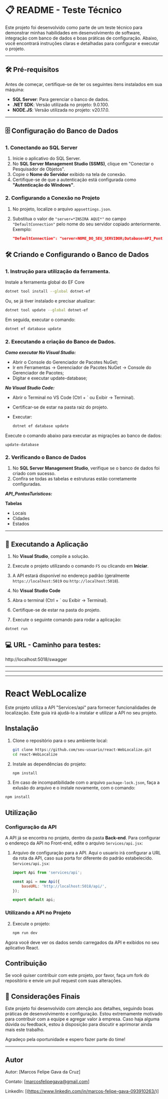 # 📋 README - Teste Técnico

Este projeto foi desenvolvido como parte de um teste técnico para demonstrar minhas habilidades em desenvolvimento de software, integração com banco de dados e boas práticas de configuração. Abaixo, você encontrará instruções claras e detalhadas para configurar e executar o projeto.

---

## 🛠️ Pré-requisitos

Antes de começar, certifique-se de ter os seguintes itens instalados em sua máquina:

- **SQL Server**: Para gerenciar o banco de dados.
- **.NET SDK**: Versão utilizada no projeto: 9.0.100.
- **NODE.JS**: Versão utilizada no projeto: v20.17.0.

---

## 🗄️ Configuração do Banco de Dados

### 1. Conectando ao SQL Server

1. Inicie o aplicativo do SQL Server.
2. No **SQL Server Management Studio (SSMS)**, clique em "Conectar o Pesquisador de Objetos".
3. Copie o **Nome do Servidor** exibido na tela de conexão.
4. Certifique-se de que a autenticação está configurada como **"Autenticação do Windows"**.

### 2. Configurando a Conexão no Projeto

1. No projeto, localize o arquivo `appsettings.json`.
2. Substitua o valor de `"server=*INSIRA AQUI*"` no campo `"DefaultConnection"` pelo nome do seu servidor copiado anteriormente. Exemplo:
   
   ```json
   "DefaultConnection": "server=NOME_DO_SEU_SERVIDOR;Database=API_PontosTuristicos;Trusted_Connection=True;trustservercertificate=true"

## 🛠️ Criando e Configurando o Banco de Dados

### 1. Instrução para utilização da ferramenta.

Instale a ferramenta global do EF Core

```bash
dotnet tool install --global dotnet-ef
```

Ou, se já tiver instalado e precisar atualizar:

```Bash
dotnet tool update --global dotnet-ef
```

Em seguida, executar o comando:

```bash
dotnet ef database update
```

### 2. Executando a criação do Banco de Dados.

***Como executar No Visual Studio:***

- Abrir o Console do Gerenciador de Pacotes NuGet;
- Ir em Ferramentas → Gerenciador de Pacotes NuGet → Console do Gerenciador de Pacotes;
- Digitar e executar update-database;

***No Visual Studio Code:***

- Abrir o Terminal no VS Code (Ctrl + ` ou Exibir → Terminal).
- Certificar-se de estar na pasta raiz do projeto.
- Executar:

    ```bash
    dotnet ef database update
    ```

Execute o comando abaixo para executar as migrações ao banco de dados:


```update-database```

### 2. Verificando o Banco de Dados

1. No **SQL Server Management Studio**, verifique se o banco de dados foi criado com sucesso.
2. Confira se todas as tabelas e estruturas estão corretamente configuradas.

***API_PontosTuristicos:***

**Tabelas**
- Locais
- Cidades
- Estados

---

## 🚀 Executando a Aplicação

1. No **Visual Studio**, compile a solução.
2. Execute o projeto utilizando o comando `F5` ou clicando em **Iniciar**.
3. A API estará disponível no endereço padrão (geralmente `https://localhost:5019` ou `http://localhost:5018`).

1. No **Visual Studio Code**
2. Abra o terminal (Ctrl + ` ou Exibir → Terminal).
3. Certifique-se de estar na pasta do projeto.
4. Execute o seguinte comando para rodar a aplicação:

```
dotnet run
```

## 💻 URL - Caminho para testes:

   http://localhost:5018/swagger

---

---

---

# React WebLocalize

Este projeto utiliza a API "Services/api" para fornecer funcionalidades de localização. Este guia irá ajudá-lo a instalar e utilizar a API no seu projeto.

## Instalação

1. Clone o repositório para o seu ambiente local:
    ```bash
    git clone https://github.com/seu-usuario/react-WebLocalize.git
    cd react-WebLocalize
    ```

2. Instale as dependências do projeto:
    ```bash
    npm install
    ```

3. Em caso de incompatibilidade com o arquivo `package-lock.json`, faça a exlusão do arquivo e o instale novamente, com o comando: 

```bash
npm install
```

## Utilização

### Configuração da API

A API já se encontra no projeto, dentro da pasta **Back-end**. Para configurar o endereço da API no Front-end, edite o arquivo `Services/api.jsx`:

1. Arquivo de configuração para a API. Aqui o usuario irá configurar a URL da rota da API, caso sua porta for diferente do padrão estabelecido. `Services/api.jsx`:
    ```javascript
    import Api from 'services/api';

    const api = new Api({
        baseURL: 'http://localhost:5018/api/',
    });

    export default api;
    ```

### Utilizando a API no Projeto

2. Execute o projeto:
    ```bash
    npm run dev
    ```

Agora você deve ver os dados sendo carregados da API e exibidos no seu aplicativo React.

## Contribuição

Se você quiser contribuir com este projeto, por favor, faça um fork do repositório e envie um pull request com suas alterações.

## 📝 Considerações Finais

Este projeto foi desenvolvido com atenção aos detalhes, seguindo boas práticas de desenvolvimento e configuração. Estou extremamente motivado para contribuir com a equipe e agregar valor à empresa. Caso haja alguma dúvida ou feedback, estou à disposição para discutir e aprimorar ainda mais este trabalho.

Agradeço pela oportunidade e espero fazer parte do time!

---

## Autor

Autor: [Marcos Felipe Gava da Cruz]

Contato: [marcosfelipegava@gmail.com]

LinkedIn: [(https://www.linkedin.com/in/marcos-felipe-gava-093910263/)]
